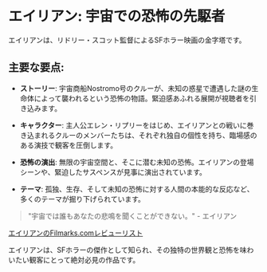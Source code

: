 # エイリアン: 宇宙での恐怖の先駆者

エイリアンは、リドリー・スコット監督によるSFホラー映画の金字塔です。

## 主要な要点:

- **ストーリー**: 宇宙商船Nostromo号のクルーが、未知の惑星で遭遇した謎の生命体によって襲われるという恐怖の物語。緊迫感あふれる展開が視聴者を引き込みます。

- **キャラクター**: 主人公エレン・リプリーをはじめ、エイリアンとの戦いに巻き込まれるクルーのメンバーたちは、それぞれ独自の個性を持ち、臨場感のある演技で観客を圧倒します。

- **恐怖の演出**: 無限の宇宙空間と、そこに潜む未知の恐怖。エイリアンの登場シーンや、緊迫したサスペンスが見事に演出されています。

- **テーマ**: 孤独、生存、そして未知の恐怖に対する人間の本能的な反応など、多くのテーマが掘り下げられています。

> "宇宙では誰もあなたの悲鳴を聞くことができない。" - エイリアン

[エイリアンのFilmarks.comレビューリスト](https://filmarks.com/movies/115)

エイリアンは、SFホラーの傑作として知られ、その独特の世界観と恐怖を味わいたい観客にとって絶対必見の作品です。

